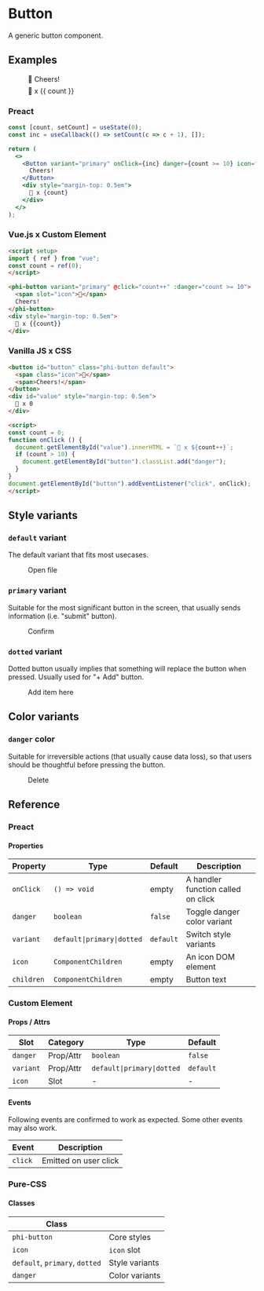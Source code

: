 # Button

A generic button component.

## Examples

<script setup>
import { ref } from "vue";
const count = ref(0);
</script>

<figure>
  <phi-button @click="count++" variant="primary" :danger="count >= 10">
     <span slot="icon">🍺</span>
     Cheers!
  </phi-button>
  <div style="margin-top: 0.5em">
    🍻 x {{ count }}
  </div>
</figure>

### Preact

``` jsx
const [count, setCount] = useState(0);
const inc = useCallback(() => setCount(c => c + 1), []);

return (
  <>
    <Button variant="primary" onClick={inc} danger={count >= 10} icon="🍺">
      Cheers!
    </Button>
    <div style="margin-top: 0.5em">
      🍻 x {count}
    </div>
  </>
);
```

### Vue.js x Custom Element

``` html
<script setup>
import { ref } from "vue";
const count = ref(0);
</script>

<phi-button variant="primary" @click="count++" :danger="count >= 10">
  <span slot="icon">🍺</span>
  Cheers!
</phi-button>
<div style="margin-top: 0.5em">
  🍻 x {{count}}
</div>
```

### Vanilla JS x CSS

``` html
<button id="button" class="phi-button default">
  <span class="icon">🍺</span>
  <span>Cheers!</span>
</button>
<div id="value" style="margin-top: 0.5em">
  🍻 x 0
</div>

<script>
const count = 0;
function onClick () {
  document.getElementById("value").innerHTML = `🍻 x ${count++}`;
  if (count > 10) {
    document.getElementById("button").classList.add("danger");
  }
}
document.getElementById("button").addEventListener("click", onClick);
</script>
```

## Style variants
### `default` variant

The default variant that fits most usecases.

<figure>
  <phi-button variant="default">
    <span slot="icon">
      <phi-icon icon="file" />
    </span>
    Open file
  </phi-button>
</figure>

### `primary` variant

Suitable for the most significant button in the screen, that usually sends information (i.e. "submit" button).

<figure>
  <phi-button variant="primary">
    <span slot="icon">
      <phi-icon icon="check" />
    </span>
    Confirm
  </phi-button>
</figure>

### `dotted` variant

Dotted button usually implies that something will replace the button when pressed. Usually used for "+ Add" button.

<figure>
  <phi-button variant="dotted">
    <span slot="icon">
      <phi-icon icon="increment" />
    </span>
    Add item here
  </phi-button>
</figure>

## Color variants
### `danger` color

Suitable for irreversible actions (that usually cause data loss), so that users should be thoughtful before pressing the button.

<figure>
  <phi-button variant="primary" danger>
    <span slot="icon">
      <phi-icon icon="delete" />
    </span>
    Delete
  </phi-button>
</figure>

## Reference
### Preact
#### Properties

| Property   | Type                       | Default   | Description                        |
|------------|----------------------------|-----------|------------------------------------|
| `onClick`  | `() => void`               | empty     | A handler function called on click |
| `danger`   | `boolean`                  | `false`   | Toggle danger color variant        |
| `variant`  | `default\|primary\|dotted` | `default` | Switch style variants              |
| `icon`     | `ComponentChildren`        | empty     | An icon DOM element                |
| `children` | `ComponentChildren`        | empty     | Button text                        |

### Custom Element
#### Props / Attrs

| Slot      | Category  | Type                       | Default   |
|-----------|-----------|----------------------------|-----------|
| `danger`  | Prop/Attr | `boolean`                  | `false`   |
| `variant` | Prop/Attr | `default\|primary\|dotted` | `default` |
| `icon`    | Slot      | -                          | -         |

#### Events

Following events are confirmed to work as expected. Some other events may also work.

| Event   | Description           |
|---------|-----------------------|
| `click` | Emitted on user click |

### Pure-CSS
#### Classes

| Class                          |                |
|--------------------------------|----------------|
| `phi-button`                   | Core styles    |
| `icon`                         | `icon` slot    |
| `default`, `primary`, `dotted` | Style variants |
| `danger`                       | Color variants |
